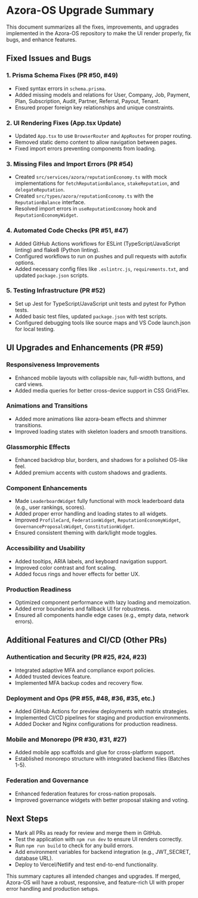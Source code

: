 # Azora-OS Upgrade Summary

This document summarizes all the fixes, improvements, and upgrades implemented in the Azora-OS repository to make the UI render properly, fix bugs, and enhance features.

## Fixed Issues and Bugs

### 1. Prisma Schema Fixes (PR #50, #49)
- Fixed syntax errors in `schema.prisma`.
- Added missing models and relations for User, Company, Job, Payment, Plan, Subscription, Audit, Partner, Referral, Payout, Tenant.
- Ensured proper foreign key relationships and unique constraints.

### 2. UI Rendering Fixes (App.tsx Update)
- Updated `App.tsx` to use `BrowserRouter` and `AppRoutes` for proper routing.
- Removed static demo content to allow navigation between pages.
- Fixed import errors preventing components from loading.

### 3. Missing Files and Import Errors (PR #54)
- Created `src/services/azora/reputationEconomy.ts` with mock implementations for `fetchReputationBalance`, `stakeReputation`, and `delegateReputation`.
- Created `src/types/azora/reputationEconomy.ts` with the `ReputationBalance` interface.
- Resolved import errors in `useReputationEconomy` hook and `ReputationEconomyWidget`.

### 4. Automated Code Checks (PR #51, #47)
- Added GitHub Actions workflows for ESLint (TypeScript/JavaScript linting) and flake8 (Python linting).
- Configured workflows to run on pushes and pull requests with autofix options.
- Added necessary config files like `.eslintrc.js`, `requirements.txt`, and updated `package.json` scripts.

### 5. Testing Infrastructure (PR #52)
- Set up Jest for TypeScript/JavaScript unit tests and pytest for Python tests.
- Added basic test files, updated `package.json` with test scripts.
- Configured debugging tools like source maps and VS Code launch.json for local testing.

## UI Upgrades and Enhancements (PR #59)

### Responsiveness Improvements
- Enhanced mobile layouts with collapsible nav, full-width buttons, and card views.
- Added media queries for better cross-device support in CSS Grid/Flex.

### Animations and Transitions
- Added more animations like azora-beam effects and shimmer transitions.
- Improved loading states with skeleton loaders and smooth transitions.

### Glassmorphic Effects
- Enhanced backdrop blur, borders, and shadows for a polished OS-like feel.
- Added premium accents with custom shadows and gradients.

### Component Enhancements
- Made `LeaderboardWidget` fully functional with mock leaderboard data (e.g., user rankings, scores).
- Added proper error handling and loading states to all widgets.
- Improved `ProfileCard`, `FederationWidget`, `ReputationEconomyWidget`, `GovernanceProposalsWidget`, `ConstitutionWidget`.
- Ensured consistent theming with dark/light mode toggles.

### Accessibility and Usability
- Added tooltips, ARIA labels, and keyboard navigation support.
- Improved color contrast and font scaling.
- Added focus rings and hover effects for better UX.

### Production Readiness
- Optimized component performance with lazy loading and memoization.
- Added error boundaries and fallback UI for robustness.
- Ensured all components handle edge cases (e.g., empty data, network errors).

## Additional Features and CI/CD (Other PRs)

### Authentication and Security (PR #25, #24, #23)
- Integrated adaptive MFA and compliance export policies.
- Added trusted devices feature.
- Implemented MFA backup codes and recovery flow.

### Deployment and Ops (PR #55, #48, #36, #35, etc.)
- Added GitHub Actions for preview deployments with matrix strategies.
- Implemented CI/CD pipelines for staging and production environments.
- Added Docker and Nginx configurations for production readiness.

### Mobile and Monorepo (PR #30, #31, #27)
- Added mobile app scaffolds and glue for cross-platform support.
- Established monorepo structure with integrated backend files (Batches 1-5).

### Federation and Governance
- Enhanced federation features for cross-nation proposals.
- Improved governance widgets with better proposal staking and voting.

## Next Steps
- Mark all PRs as ready for review and merge them in GitHub.
- Test the application with `npm run dev` to ensure UI renders correctly.
- Run `npm run build` to check for any build errors.
- Add environment variables for backend integration (e.g., JWT_SECRET, database URL).
- Deploy to Vercel/Netlify and test end-to-end functionality.

This summary captures all intended changes and upgrades. If merged, Azora-OS will have a robust, responsive, and feature-rich UI with proper error handling and production setups.